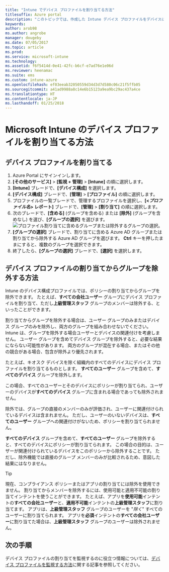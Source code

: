 ```yaml
---
title: "Intune でデバイス プロファイルを割り当てる方法"
titlesuffix: Azure portal
description: "このトピックでは、作成した Intune デバイス プロファイルをデバイスに割り当てる方法について説明します。\""
keywords: 
author: arob98
ms.author: angrobe
manager: dougeby
ms.date: 07/05/2017
ms.topic: article
ms.prod: 
ms.service: microsoft-intune
ms.technology: 
ms.assetid: f6f5414d-0e41-42fc-b6cf-e7ad76e1e06d
ms.reviewer: heenamac
ms.suite: ems
ms.custom: intune-azure
ms.openlocfilehash: ef03eeab32050559d34d3d7d580c06c21f5ffb05
ms.sourcegitcommit: a41ad9988a8c14e6b15123a9ea9bc29ac437a4ce
ms.translationtype: HT
ms.contentlocale: ja-JP
ms.lasthandoff: 01/25/2018
---
```

# <a name="how-to-assign-microsoft-intune-device-profiles"></a>Microsoft Intune のデバイス プロファイルを割り当てる方法

## <a name="assign-a-device-profile"></a>デバイス プロファイルを割り当てる

1. Azure Portal にサインインします。
2. **[その他のサービス]** > **[監視 + 管理]** > **[Intune]** の順に選択します。
3. **[Intune]** ブレードで、**[デバイス構成]** を選択します。
1. **[デバイス構成]** ブレードで、**[管理]** > **[プロファイル]** の順に選択します。
2. プロファイルの一覧ブレードで、管理するプロファイルを選択し、**[<*プロファイル名*> レポート]** ブレードで、**[管理]** > **[割り当て]** の順に選択します。
3. 次のブレードで、**[含める]** (グループを含める) または **[除外]** (グループを含めなし) を選び、**[グループの選択]** を選びます。
![プロファイル割り当てに含めるグループまたは除外するグループの選択。](./media/group-include-exclude.png)
4. **[グループの選択]** ブレードで、割り当てに含める Azure AD グループまたは割り当てから除外する Azure AD グループを選びます。 **Ctrl** キーを押したままにすると、複数のグループを選択できます。
4. 終了したら、**[グループの選択]** ブレードで、**[選択]** を選択します。



## <a name="how-to-exclude-groups-from-a-device-profile-assignment"></a>デバイス プロファイルの割り当てからグループを除外する方法

Intune のデバイス構成プロファイルでは、ポリシーの割り当てからグループを除外できます。 たとえば、**すべての会社ユーザー** グループにデバイス プロファイルを割り当て、ただし**上級管理スタッフ** グループのメンバーは除外する、といったことができます。

割り当てからグループを除外する場合は、ユーザー グループのみまたはデバイス グループのみを除外し、両方のグループを組み合わせないでください。 Intune は、グループを除外する場合ユーザーとデバイスの関連付けを考慮しません。 ユーザー グループを含めてデバイス グループを除外すると、必要な結果にならない可能性があります。 両方のグループが混在する場合、またはその他の競合がある場合、包含が除外より優先されます。

たとえば、キオスク デバイスを除く組織内のすべてのデバイスにデバイス プロファイルを割り当てるものとします。 **すべてのユーザー** グループを含めて、**すべてのデバイス** グループを除外します。

この場合、すべてのユーザーとそのデバイスにポリシーが割り当てられ、ユーザーのデバイスが**すべてのデバイス** グループに含まれる場合であっても除外されません。 

除外では、グループの直接のメンバーのみが評価され、ユーザーに関連付けられているデバイスは含まれません。 ただし、ユーザーのいないデバイスは、**すべてのユーザー** グループへの関連付けがないため、ポリシーを割り当てられません。 

**すべてのデバイス**  グループを含めて、**すべてのユーザー** グループを除外すると、すべてのデバイスにポリシーが割り当てられます。 この場合の目的は、ユーザーが関連付けられているデバイスをこのポリシーから除外することです。 ただし、除外機能では直接のグループ メンバーのみが比較されるため、意図した結果にはなりません。 

>[!Tip]
>現在、コンプライアンス ポリシーまたはアプリの割り当てには除外を使用できません。 割り当てからメンバーを除外するには、使用可能と適用不可能の割り当てインテントを使うことができます。 たとえば、アプリを**使用可能**インテントの**すべての会社ユーザー**と、**適用不可能**インテントの**上級管理スタッフ**に割り当てます。 アプリは、**上級管理スタッフ** グループのユーザーを "*除く*" すべてのユーザーに割り当てられます。 アプリを**必須**インテントの**すべての会社ユーザー**に割り当てた場合は、**上級管理スタッフ** グループのユーザーは除外されません。
 
    
## <a name="next-steps"></a>次の手順
デバイス プロファイルの割り当てを監視するのに役立つ情報については、[デバイス プロファイルを監視する方法](device-profile-monitor.md)に関する記事を参照してください。
